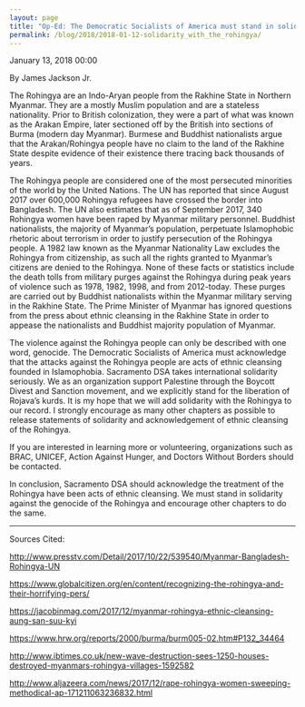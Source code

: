 ```yaml
---
layout: page
title: "Op-Ed: The Democratic Socialists of America must stand in solidarity with the Rohingya - Democratic Socialists of America, Sacramento"
permalink: /blog/2018/2018-01-12-solidarity_with_the_rohingya/
---
```

January 13, 2018 00:00

By James Jackson Jr.

The Rohingya are an Indo-Aryan people from the Rakhine State in Northern Myanmar. They are a mostly Muslim population and are a stateless nationality. Prior to British colonization, they were a part of what was known as the Arakan Empire, later sectioned off by the British into sections of Burma (modern day Myanmar). Burmese and Buddhist nationalists argue that the Arakan/Rohingya people have no claim to the land of the Rakhine State despite evidence of their existence there tracing back thousands of years.

The Rohingya people are considered one of the most persecuted minorities of the world by the United Nations. The UN has reported that since August 2017 over 600,000 Rohingya refugees have crossed the border into Bangladesh. The UN also estimates that as of September 2017, 340 Rohingya women have been raped by Myanmar military personnel. Buddhist nationalists, the majority of Myanmar’s population, perpetuate Islamophobic rhetoric about terrorism in order to justify persecution of the Rohingya people. A 1982 law known as the Myanmar Nationality Law excludes the Rohingya from citizenship, as such all the rights granted to Myanmar’s citizens are denied to the Rohingya. None of these facts or statistics include the death tolls from military purges against the Rohingya during peak years of violence such as 1978, 1982, 1998, and from 2012-today. These purges are carried out by Buddhist nationalists within the Myanmar military serving in the Rakhine State. The Prime Minister of Myanmar has ignored questions from the press about ethnic cleansing in the Rakhine State in order to appease the nationalists and Buddhist majority population of Myanmar.

The violence against the Rohingya people can only be described with one word, genocide. The Democratic Socialists of America must acknowledge that the attacks against the Rohingya people are acts of ethnic cleansing founded in Islamophobia. Sacramento DSA takes international solidarity seriously. We as an organization support Palestine through the Boycott Divest and Sanction movement, and we explicitly stand for the liberation of Rojava’s kurds. It is my hope that we will add solidarity with the Rohingya to our record. I strongly encourage as many other chapters as possible to release statements of solidarity and acknowledgement of ethnic cleansing of the Rohingya.

If you are interested in learning more or volunteering, organizations such as BRAC, UNICEF, Action Against Hunger, and Doctors Without Borders should be contacted.

In conclusion, Sacramento DSA should acknowledge the treatment of the Rohingya have been acts of ethnic cleansing. We must stand in solidarity against the genocide of the Rohingya and encourage other chapters to do the same.

---

Sources Cited:

[<span style="font-weight: 400;">http://www.presstv.com/Detail/2017/10/22/539540/Myanmar-Bangladesh-Rohingya-UN</span>](http://www.presstv.com/Detail/2017/10/22/539540/Myanmar-Bangladesh-Rohingya-UN)

[<span style="font-weight: 400;">https://www.globalcitizen.org/en/content/recognizing-the-rohingya-and-their-horrifying-pers/</span>](https://www.globalcitizen.org/en/content/recognizing-the-rohingya-and-their-horrifying-pers/)

[<span style="font-weight: 400;">https://jacobinmag.com/2017/12/myanmar-rohingya-ethnic-cleansing-aung-san-suu-kyi</span>](https://jacobinmag.com/2017/12/myanmar-rohingya-ethnic-cleansing-aung-san-suu-kyi)

[<span style="font-weight: 400;">https://www.hrw.org/reports/2000/burma/burm005-02.htm#P132_34464</span>](https://www.hrw.org/reports/2000/burma/burm005-02.htm#P132_34464)

[<span style="font-weight: 400;">http://www.ibtimes.co.uk/new-wave-destruction-sees-1250-houses-destroyed-myanmars-rohingya-villages-1592582</span>](http://www.ibtimes.co.uk/new-wave-destruction-sees-1250-houses-destroyed-myanmars-rohingya-villages-1592582)

[<span style="font-weight: 400;">http://www.aljazeera.com/news/2017/12/rape-rohingya-women-sweeping-methodical-ap-171211063236832.html</span>](http://www.aljazeera.com/news/2017/12/rape-rohingya-women-sweeping-methodical-ap-171211063236832.html)
